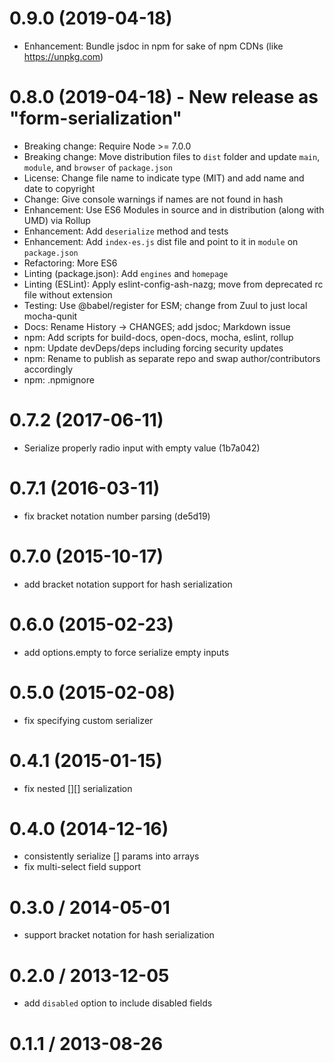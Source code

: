 # 0.9.0 (2019-04-18)

- Enhancement: Bundle jsdoc in npm for sake of npm CDNs (like
    <https://unpkg.com>)

# 0.8.0 (2019-04-18) - New release as "form-serialization"

- Breaking change: Require Node >= 7.0.0
- Breaking change: Move distribution files to `dist` folder
    and update `main`, `module`, and `browser` of `package.json`
- License: Change file name to indicate type (MIT) and add name and
    date to copyright
- Change: Give console warnings if names are not found in hash
- Enhancement: Use ES6 Modules in source and in distribution (along
    with UMD) via Rollup
- Enhancement: Add `deserialize` method and tests
- Enhancement: Add `index-es.js` dist file and point to it in
    `module` on `package.json`
- Refactoring: More ES6
- Linting (package.json): Add `engines` and `homepage`
- Linting (ESLint): Apply eslint-config-ash-nazg; move from deprecated
    rc file without extension
- Testing: Use @babel/register for ESM; change from Zuul to just local
    mocha-qunit
- Docs: Rename History -> CHANGES; add jsdoc; Markdown issue
- npm: Add scripts for build-docs, open-docs, mocha, eslint, rollup
- npm: Update devDeps/deps including forcing security updates
- npm: Rename to publish as separate repo and swap author/contributors
    accordingly
- npm: .npmignore

# 0.7.2 (2017-06-11)

* Serialize properly radio input with empty value (1b7a042)

# 0.7.1 (2016-03-11)

* fix bracket notation number parsing (de5d19)

# 0.7.0 (2015-10-17)

* add bracket notation support for hash serialization

# 0.6.0 (2015-02-23)

* add options.empty to force serialize empty inputs

# 0.5.0 (2015-02-08)

* fix specifying custom serializer

# 0.4.1 (2015-01-15)

* fix nested [][] serialization

# 0.4.0 (2014-12-16)

* consistently serialize [] params into arrays
* fix multi-select field support

# 0.3.0 / 2014-05-01

* support bracket notation for hash serialization

# 0.2.0 / 2013-12-05

* add `disabled` option to include disabled fields

# 0.1.1 / 2013-08-26
